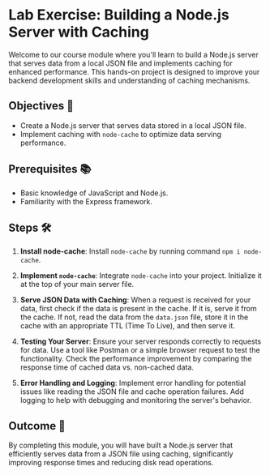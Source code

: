 # Lab Exercise: Building a Node.js Server with Caching

Welcome to our course module where you'll learn to build a Node.js server that serves data from a local JSON file and implements caching for enhanced performance. This hands-on project is designed to improve your backend development skills and understanding of caching mechanisms.

## Objectives 🎯

- Create a Node.js server that serves data stored in a local JSON file.
- Implement caching with `node-cache` to optimize data serving performance.

## Prerequisites 📚

- Basic knowledge of JavaScript and Node.js.
- Familiarity with the Express framework.

## Steps 🛠️

1. **Install node-cache**: Install `node-cache` by running command `npm i node-cache`.

2. **Implement `node-cache`**: Integrate `node-cache` into your project. Initialize it at the top of your main server file.

3. **Serve JSON Data with Caching**: When a request is received for your data, first check if the data is present in the cache. If it is, serve it from the cache. If not, read the data from the `data.json` file, store it in the cache with an appropriate TTL (Time To Live), and then serve it.

4. **Testing Your Server**: Ensure your server responds correctly to requests for data. Use a tool like Postman or a simple browser request to test the functionality. Check the performance improvement by comparing the response time of cached data vs. non-cached data.

5. **Error Handling and Logging**: Implement error handling for potential issues like reading the JSON file and cache operation failures. Add logging to help with debugging and monitoring the server's behavior.

## Outcome 🏁

By completing this module, you will have built a Node.js server that efficiently serves data from a JSON file using caching, significantly improving response times and reducing disk read operations.